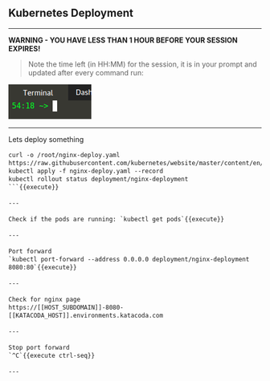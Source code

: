 ## Kubernetes Deployment

---

**WARNING - YOU HAVE LESS THAN 1 HOUR BEFORE YOUR SESSION EXPIRES!**

>Note the time left (in HH:MM) for the session, it is in your prompt and updated after every command run:

![Terminal Time Remaining](./assets/term-expire.png)

---

Lets deploy something
```
curl -o /root/nginx-deploy.yaml https://raw.githubusercontent.com/kubernetes/website/master/content/en/examples/application/deployment.yaml
kubectl apply -f nginx-deploy.yaml --record
kubectl rollout status deployment/nginx-deployment
```{{execute}}

---

Check if the pods are running: `kubectl get pods`{{execute}}

---

Port forward
`kubectl port-forward --address 0.0.0.0 deployment/nginx-deployment 8080:80`{{execute}}

---

Check for nginx page
https://[[HOST_SUBDOMAIN]]-8080-[[KATACODA_HOST]].environments.katacoda.com

---

Stop port forward
`^C`{{execute ctrl-seq}}

---
